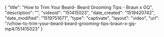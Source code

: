 {
    "title": "How to Trim Your Beard- Beard Grooming Tips - Braun x GQ",
    "description": "",
    "videoid": "151415023",
    "date_created": "1519420742",
    "date_modified": "1519751671",
    "type": "captivate",
    "layout": "video",
    "url": "\/v\/how-to-trim-your-beard-beard-grooming-tips-braun-x-gq-mp4\/151415023"
}
